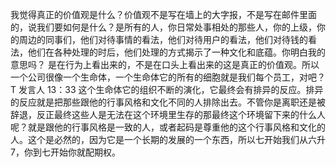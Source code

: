 我觉得真正的价值观是什么？价值观不是写在墙上的大字报，不是写在邮件里面的，说我们要如何是什么？是所有的人，你日常处事相处的那些人，你的上级，你的周边的同事们，他们对待事情的看法，他们对待用户的看法，他们对待钱的看法，他们在各种处理的时后，他们处理的方式揭示了一种文化和底蕴。你明白我的意思吗？ 是在行为上看出来的，不是在口头上看出来的这是真正的价值观。所以一个公司很像一个生命体，一个生命体它的所有的细胞就是我们每个员工，对吧？ T 发言人 13：33 这个生命体它的组织不断的演化，它最终会有排异的反应。排异的反应就是把那些跟他的行事风格和文化不同的人排除出去。不管你是离职还是被辞退，反正最终这些人是无法在这个环境里生存的那最终这个环境留下来的什么人呢？就是跟他的行事风格是一致的人，或者起码是尊重他的这个行事风格和文化的人。这个是必然的，因为它是一个长期的发展的一个东西，所以七开始我们从六升7，你到七开始你就配期权。